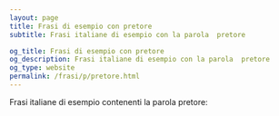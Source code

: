 ```yaml
---
layout: page
title: Frasi di esempio con pretore 
subtitle: Frasi italiane di esempio con la parola  pretore

og_title: Frasi di esempio con pretore 
og_description: Frasi italiane di esempio con la parola  pretore
og_type: website
permalink: /frasi/p/pretore.html
---
```


Frasi italiane di esempio contenenti la parola pretore:



